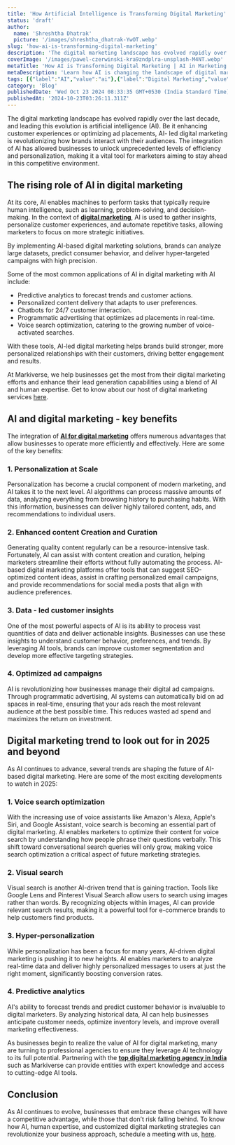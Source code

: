 ```yaml
---
title: 'How Artificial Intelligence is Transforming Digital Marketing'
status: 'draft'
author:
  name: 'Shreshtha Dhatrak'
  picture: '/images/shreshtha_dhatrak-YwOT.webp'
slug: 'how-ai-is-transforming-digital-marketing'
description: 'The digital marketing landscape has evolved rapidly over the last decade, and leading this evolution is artificial intelligence (AI). Be it enhancing customer experiences or optimizing ad placements, AI- led digital marketing is revolutionizing how brands interact with their audiences.'
coverImage: '/images/pawel-czerwinski-kra9zndplra-unsplash-M4NT.webp'
metaTitle: 'How AI is Transforming Digital Marketing | AI in Marketing'
metaDescription: 'Learn how AI is changing the landscape of digital marketing. Our blog covers innovative AI applications that boost efficiency & effectiveness in marketing efforts.'
tags: [{"label":"AI","value":"ai"},{"label":"Digital Marketing","value":"digitalMarketing"}]
category: 'Blog'
publishedDate: 'Wed Oct 23 2024 08:33:35 GMT+0530 (India Standard Time)'
publishedAt: '2024-10-23T03:26:11.311Z'
---
```


The digital marketing landscape has evolved rapidly over the last decade, and leading this evolution is artificial intelligence (AI). Be it enhancing customer experiences or optimizing ad placements, AI- led digital marketing is revolutionizing how brands interact with their audiences. The integration of AI has allowed businesses to unlock unprecedented levels of efficiency and personalization, making it a vital tool for marketers aiming to stay ahead in this competitive environment.

## **The rising role of AI in digital marketing**

At its core, AI enables machines to perform tasks that typically require human intelligence, such as learning, problem-solving, and decision-making. In the context of [**digital marketing**](https://www.markiverse.com/insights/blog/difference-between-traditional-and-digital-marketing), AI is used to gather insights, personalize customer experiences, and automate repetitive tasks, allowing marketers to focus on more strategic initiatives.

By implementing AI-based digital marketing solutions, brands can analyze large datasets, predict consumer behavior, and deliver hyper-targeted campaigns with high precision.

Some of the most common applications of AI in digital marketing with AI include:

- Predictive analytics to forecast trends and customer actions.
- Personalized content delivery that adapts to user preferences.
- Chatbots for 24/7 customer interaction.
- Programmatic advertising that optimizes ad placements in real-time.
- Voice search optimization, catering to the growing number of voice-activated searches.

With these tools, AI-led digital marketing helps brands build stronger, more personalized relationships with their customers, driving better engagement and results.

At Markiverse, we help businesses get the most from their digital marketing efforts and enhance their lead generation capabilities using a blend of AI and human expertise. Get to know about our host of digital marketing services [here](https://www.markiverse.com/).

## **AI and digital marketing - key benefits**

The integration of [**AI for digital marketing**](https://www.markiverse.com/services/digital-marketing) offers numerous advantages that allow businesses to operate more efficiently and effectively. Here are some of the key benefits:

### **1. Personalization at Scale**

Personalization has become a crucial component of modern marketing, and AI takes it to the next level. AI algorithms can process massive amounts of data, analyzing everything from browsing history to purchasing habits. With this information, businesses can deliver highly tailored content, ads, and recommendations to individual users.

### **2. Enhanced content Creation and Curation**

Generating quality content regularly can be a resource-intensive task. Fortunately, AI can assist with content creation and curation, helping marketers streamline their efforts without fully automating the process. AI-based digital marketing platforms offer tools that can suggest SEO-optimized content ideas, assist in crafting personalized email campaigns, and provide recommendations for social media posts that align with audience preferences.

### **3. Data - led customer insights**

One of the most powerful aspects of AI is its ability to process vast quantities of data and deliver actionable insights. Businesses can use these insights to understand customer behavior, preferences, and trends. By leveraging AI tools, brands can improve customer segmentation and develop more effective targeting strategies.

### **4. Optimized ad campaigns**

AI is revolutionizing how businesses manage their digital ad campaigns. Through programmatic advertising, AI systems can automatically bid on ad spaces in real-time, ensuring that your ads reach the most relevant audience at the best possible time. This reduces wasted ad spend and maximizes the return on investment.

## **Digital marketing trend to look out for in 2025 and beyond**

As AI continues to advance, several trends are shaping the future of AI-based digital marketing. Here are some of the most exciting developments to watch in 2025:

### **1. Voice search optimization**

With the increasing use of voice assistants like Amazon's Alexa, Apple's Siri, and Google Assistant, voice search is becoming an essential part of digital marketing. AI enables marketers to optimize their content for voice search by understanding how people phrase their questions verbally. This shift toward conversational search queries will only grow, making voice search optimization a critical aspect of future marketing strategies.

### **2. Visual search**

Visual search is another AI-driven trend that is gaining traction. Tools like Google Lens and Pinterest Visual Search allow users to search using images rather than words. By recognizing objects within images, AI can provide relevant search results, making it a powerful tool for e-commerce brands to help customers find products.

### **3. Hyper-personalization**

While personalization has been a focus for many years, AI-driven digital marketing is pushing it to new heights. AI enables marketers to analyze real-time data and deliver highly personalized messages to users at just the right moment, significantly boosting conversion rates.

### **4. Predictive analytics**

AI's ability to forecast trends and predict customer behavior is invaluable to digital marketers. By analyzing historical data, AI can help businesses anticipate customer needs, optimize inventory levels, and improve overall marketing effectiveness.

As businesses begin to realize the value of AI for digital marketing, many are turning to professional agencies to ensure they leverage AI technology to its full potential. Partnering with the [**top digital marketing agency in India**](https://www.markiverse.com/services/digital-marketing) such as Markiverse can provide entities with expert knowledge and access to cutting-edge AI tools.

## **Conclusion**

As AI continues to evolve, businesses that embrace these changes will have a competitive advantage, while those that don’t risk falling behind. To know how AI, human expertise, and customized digital marketing strategies can revolutionize your business approach, schedule a meeting with us, [here](https://www.markiverse.com/contact-us/book-a-meeting).